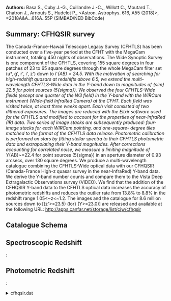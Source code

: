 **Authors:** Basa S., Cuby J.-G., Cuillandre J.-C.,, Willott C., Moutard T., Chatron J., Arnouts S., Hudelot P., <Astron. Astrophys. 616, A55 (2018)>, =2018A&A...616A..55P (SIMBAD/NED BibCode)

## Summary: CFHQSIR survey 

The Canada-France-Hawaii Telescope Legacy Survey (CFHTLS) has been conducted over a five-year period at the CFHT with the MegaCam instrument, totaling 450 nights of observations. The Wide Synoptic Survey is one component of the CFHTLS, covering 155 square degrees in four patches of 23 to 65 square degrees through the whole MegaCam filter set (u*, g', r', i', z') down to i'_{AB} = 24.5. With the motivation of searching for high-redshift quasars at redshifts above 6.5, we extend the multi-wavelength CFHTLS-Wide data in the Y-band down to magnitudes of {sim} 22.5 for point sources (5{sigma}). We observed the four CFHTLS-Wide fields (except one quarter of the W3 field) in the Y-band with the WIRCam instrument (Wide-field InfraRed Camera) at the CFHT. Each field was visited twice, at least three weeks apart. Each visit consisted of two dithered exposures. The images are reduced with the Elixir software used for the CFHTLS and modified to account for the properties of near-InfraRed (IR) data. Two series of image stacks are subsequently produced: four-image stacks for each WIRCam pointing, and one-square- degree tiles matched to the format of the CFHTLS data release. Photometric calibration is performed on stars by fitting stellar spectra to their CFHTLS photometric data and extrapolating their Y-band magnitudes. After corrections accounting for correlated noise, we measure a limiting magnitude of Y_{AB}~=22.4 for point sources (5{sigma}) in an aperture diameter of 0.93 arcsecs, over 130 square degrees. We produce a multi-wavelength catalogue combining the CFHTLS-Wide optical data with our CFHQSIR (Canada-France High-z quasar survey in the near-InfraRed) Y-band data. We derive the Y-band number counts and compare them to the Vista Deep Extragalactic Observations survey (VIDEO). We find that the addition of the CFHQSIR Y-band data to the CFHTLS optical data increases the accuracy of photometric redshifts and reduces the outlier rate from 13.8% to 8.8% in the redshift range 1.05<~z<~1.2. The images and the catalogue for 8.6 million sources down to [(z'>=23.5) {lor} (Y>=23.0)] are released and available at the following URL: http://apps.canfar.net/storage/list/cjw/cfhqsir

## Catalogue Schema


## Spectroscopic Redshift 
 
*:*  
 

## Photometric Redshift 
 
*:*  
 
<details>
<summary>cfhqsir.dat</summary>

| Bytes   | Format   | Units            | Label       | Explanations                                                     |
|:--------|:---------|:-----------------|:------------|:-----------------------------------------------------------------|
| 1- 16   | A16      | ---              | Tile        | CFHTLS T0007 tile (tile) (5)                                     |
| 18- 27  | E10.6    | deg              | RAdeg       | Right ascension (J2000.0) (RAJ2000)                              |
| 29- 38  | E10.6    | deg              | DEdeg       | Declination (J2000.0) (DECJ2000)                                 |
| 40- 47  | F8.4     | mag              | umag        | ?=-99 CFHTLS u total magnitude (AB)                              |
| 49- 56  | E8.4     | mag              | e_umag      | ?=-99 rms uncertainty on umag (err_umag)                         |
| 58- 65  | F8.4     | mag              | gmag        | ?=-99 CFHTLS g total magnitude (AB)                              |
| 67- 74  | F8.4     | mag              | e_gmag      | ?=-99 rms uncertainty on gmag (err_gmag)                         |
| 76- 83  | F8.4     | mag              | rmag        | ?=-99 CFHTLS r total magnitude (AB)                              |
| 85- 92  | F8.4     | mag              | e_rmag      | ?=-99 rms uncertainty on rmag (err_rmag)                         |
| 94-101  | F8.4     | mag              | imag        | ?=-99 CFHTLS i total magnitude (AB)                              |
| 103-110 | F8.4     | mag              | e_imag      | ?=-99 rms uncertainty on imag (err_imag)                         |
| 112-119 | F8.4     | mag              | ymag        | ?=-99 CFHTLS y total magnitude (AB)                              |
| 121-128 | E8.4     | mag              | e_ymag      | ?=-99 rms uncertainty on zmag (err_zmag)                         |
| 130-137 | F8.4     | mag              | zmag        | ?=-99 CFHTLS y total magnitude (AB)                              |
| 139-146 | E8.4     | mag              | e_zmag      | ?=-99 rms uncertainty on zmag (err_zmag)                         |
| 148-155 | F8.4     | mag              | YWmag       | ?=-99 WIRCam Y total magnitude (AB)                              |
| 157-164 | E8.4     | mag              | e_YWmag     | ?=-99 rms uncertainty on Ywirmag                                 |
| 166-174 | E9.5     | mag              | deltamag    | Weighted mean rescaling factor                                   |
| 176-183 | F8.4     | mag              | umagISO     | ?=-99 CFHTLS u isophotal magnitude (AB)                          |
| 185-192 | E8.4     | mag              | e_umagISO   | ?=-99 rms uncertainty on MAG_ISO_u                               |
| 194-201 | F8.4     | mag              | gmagISO     | ?=-99 CFHTLS g isophotal magnitude (AB)                          |
| 203-210 | F8.4     | mag              | e_gmagISO   | ?=-99 rms uncertainty on MAG_ISO_g                               |
| 212-219 | F8.4     | mag              | rmagISO     | ?=-99 CFHTLS r isophotal magnitude (AB)                          |
| 221-228 | F8.4     | mag              | e_rmagISO   | ?=-99 rms uncertainty on MAG_ISO_r                               |
| 230-237 | F8.4     | mag              | imagISO     | ?=-99 CFHTLS i isophotal magnitude (AB)                          |
| 239-246 | F8.4     | mag              | e_imagISO   | ?=-99 rms uncertainty on MAG_ISO_i                               |
| 248-255 | F8.4     | mag              | ymagISO     | ?=-99 CFHTLS y isophotal magnitude (AB)                          |
| 257-264 | E8.4     | mag              | e_ymagISO   | ?=-99 rms uncertainty on MAG_ISO_y                               |
| 266-273 | F8.4     | mag              | zmagISO     | ?=-99 CFHTLS z isophotal magnitude (AB)                          |
| 275-282 | E8.4     | mag              | e_zmagISO   | ?=-99 rms uncertainty on MAG_ISO_z (AB)                          |
| 284-291 | F8.4     | mag              | umagAUTO    | ?=-99 CFHTLS u Kron-like elliptical                              |
| 293-300 | E8.4     | mag              | e_umagAUTO  | ?=-99 rms uncertainty on MAG_AUTO_u                              |
| 302-309 | F8.4     | mag              | gmagAUTO    | ?=-99 CFHTLS g Kron-like elliptical                              |
| 311-318 | E8.4     | mag              | e_gmagAUTO  | ?=-99 rms uncertainty on MAG_AUTO_g                              |
| 320-327 | F8.4     | mag              | rmagAUTO    | ?=-99 CFHTLS r Kron-like elliptical                              |
| 329-336 | E8.4     | mag              | e_rmagAUTO  | ?=-99 rms uncertainty on MAG_AUTO_r                              |
| 338-345 | F8.4     | mag              | imagAUTO    | ?=-99 CFHTLS i Kron-like elliptical                              |
| 347-354 | E8.4     | mag              | e_imagAUTO  | ?=-99 rms uncertainty on MAG_AUTO_i                              |
| 356-363 | F8.4     | mag              | ymagAUTO    | ?=-99 CFHTLS y Kron-like elliptical                              |
| 365-372 | E8.4     | mag              | e_ymagAUTO  | ?=-99 rms uncertainty on MAG_AUTO_y                              |
| 374-381 | F8.4     | mag              | zmagAUTO    | ?=-99 CFHTLS z Kron-like elliptical                              |
| 383-390 | E8.4     | mag              | e_zmagAUTO  | ?=-99 rms uncertainty on MAG_AUTO_z                              |
| 392-399 | F8.4     | mag              | umagAPER    | ?=-99 CFHTLS u circular aperture                                 |
| 401-408 | E8.4     | mag              | e_umagAPER  | ?=-99 rms uncertainty on MAG_APER_u                              |
| 410-417 | F8.4     | mag              | gmagAPER    | ?=-99 CFHTLS g circular aperture                                 |
| 419-426 | E8.4     | mag              | e_gmagAPER  | ?=-99 rms uncertainty on MAG_APER_g                              |
| 428-435 | F8.4     | mag              | rmagAPER    | ?=-99 CFHTLS r circular aperture                                 |
| 437-444 | E8.4     | mag              | e_rmagAPER  | ?=-99 rms uncertainty on MAG_APER_r                              |
| 446-453 | F8.4     | mag              | imagAPER    | ?=-99 CFHTLS i circular aperture                                 |
| 455-462 | E8.4     | mag              | e_imagAPER  | ?=-99 rms uncertainty on MAG_APER_i                              |
| 464-471 | F8.4     | mag              | ymagAPER    | ?=-99 CFHTLS y circular aperture                                 |
| 473-480 | E8.4     | mag              | e_ymagAPER  | ?=-99 rms uncertainty on MAG_APER_y                              |
| 482-489 | F8.4     | mag              | zmagAPER    | ?=-99 CFHTLS z circular aperture                                 |
| 491-498 | E8.4     | mag              | e_zmagAPER  | ?=-99 rms uncertainty on MAG_APER_z                              |
| 500-504 | F5.3     | mag              | E(B-V)      | CFHTLS E(B-V) extinction (EB_V) (4)                              |
| 506-513 | F8.4     | mag              | YWmagISO    | ?=-99 WIRCam Y isophotal magnitude (AB)                          |
| 515-522 | E8.4     | mag              | e_YWmagISO  | ?=-99 rms uncertainty on MAG_APER_z                              |
| 524-531 | F8.4     | mag              | YWmagAPER   | ?=-99 WIRCam Y isophotal magnitude (AB)                          |
| 533-540 | E8.4     | mag              | e_YWmagAPER | ?=-99 WIRCam Y circular aperture                                 |
| 542-549 | F8.4     | mag              | YWmagAUTO   | ?=-99 WIRCam Y Kron-like elliptical                              |
| 551-558 | E8.4     | mag              | e_YWmagAUTO | ?=-99 rms uncertainty on MAG_AUTO_Ywir                           |
| 560-565 | I6       | pix+2            | AreaY       | Isophotal area above analysis threshold                          |
| 567-572 | I6       | pix+2            | AreaFY      | Isophotal area (filtered) above analysis                         |
| 574-581 | F8.2     | pix              | Xpos        | Object position along the x-axis                                 |
| 583-590 | F8.2     | pix              | Ypos        | Object position along the y-axis                                 |
| 592-603 | E12.10   | deg              | AaxisY      | Profile RMS along major axis                                     |
| 605-616 | E12.10   | deg              | BaxisY      | ? Profile RMS along minor axis                                   |
| 618-622 | F5.1     | deg              | thetaY      | Position angle (THETA_WORLD_Ywir) (2)                            |
| 624-629 | F6.3     | mag/arcsec+2     | muMaxY      | Peak Surface brightness above background                         |
| 631-633 | I3       | ---              | FlagsY      | Extraction flags (FLAGS_Ywir)                                    |
| 635-641 | F7.2     | pix              | FWHMImgY    | FWHM assuming a gaussian core                                    |
| 643-646 | F4.2     | ---              | ClassStarY  | Star/Galaxy classifier output                                    |
| 10      | pixels   | diameter.        | Note        | (4): E(B-V) extinction from Schlegelet al. (1998ApJ...500..525S) |
| 1       | field,   | W1_022929-070000 | and         | W1_023319-07000.                                                 |
| 2       | at       | CFHT.            | Not         | to be                                                            |
| 0       | =        | extended         | /           | galaxy / non-star                                                |
| 1       | =        | point-like       | source      | / star                                                           |

**Note**: All magnitudes are given in th AB system.
Note (2): The subscript "Ywir" refers to measurements performed on the
 WIRCam Y-band images.
Note (3): All aperture magnitude (MAG_APE) are given for an aperture
 of 10 pixels diameter.
Note (4): E(B-V) extinction from Schlegelet al. (1998ApJ...500..525S)
Note (5): Due to a miss-matchingbetween he CFHTLS catalogues,
 two CFHTLS tiles are missing in the W1 field,
 W1_022929-070000 and W1_023319-07000.
Note (6): the subscript "y" in the label of the magnitudes
 is the Terapix designation for the emplacement MegaCam
 i-band filter, also known as i2 at CFHT. Not to be
 confused with the subscript "Ywir" which refers to
 the WIRCam Y-band at CFHT.
Note (7): Star/Galaxy flag as follows:
  0 = extended / galaxy / non-star
  1 = point-like source / star

</details>
